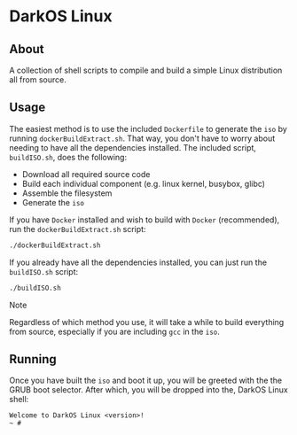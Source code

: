 # DarkOS Linux

## About
A collection of shell scripts to compile and build a simple Linux
distribution all from source.

## Usage
The easiest method is to use the included `Dockerfile` to generate the
`iso` by running `dockerBuildExtract.sh`. That way, you don't have to worry
about needing to have all the dependencies installed. The included script,
`buildISO.sh`, does the following:
* Download all required source code
* Build each individual component (e.g. linux kernel, busybox, glibc)
* Assemble the filesystem
* Generate the `iso`

If you have `Docker` installed and wish to build with `Docker`
(recommended), run the `dockerBuildExtract.sh` script:
```bash
./dockerBuildExtract.sh
```

If you already have all the dependencies installed, you can just run the
`buildISO.sh` script:
```bash
./buildISO.sh
```

> [!NOTE]
> Regardless of which method you use, it will take a while  to build
> everything from source, especially if you are including `gcc` in the
> `iso`.

## Running
Once you have built the `iso` and boot it up, you will be greeted with the
the GRUB boot selector. After which, you will be dropped into the,
DarkOS Linux shell:
```
Welcome to DarkOS Linux <version>!
~ #
```

